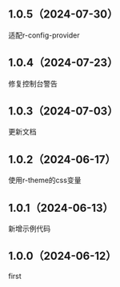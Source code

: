 ## 1.0.5（2024-07-30）
适配r-config-provider
## 1.0.4（2024-07-23）
修复控制台警告
## 1.0.3（2024-07-03）
更新文档
## 1.0.2（2024-06-17）
使用r-theme的css变量
## 1.0.1（2024-06-13）
新增示例代码
## 1.0.0（2024-06-12）
first

